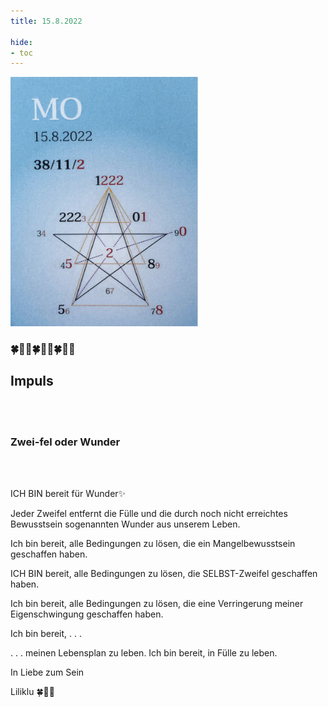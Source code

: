 ```yaml
---
title: 15.8.2022

hide:
- toc
---
```



<style>
img {
  width: 300px;
  max-width: 99%
}
</style>

![](/img/2022/2022-08-15.png)

### 🍀🦋💚🍀🦋💚🍀🦋💚
## **Impuls**

<br><br>
### **Zwei-fel  oder Wunder**
<br><br>


ICH BIN bereit für Wunder✨

Jeder Zweifel entfernt die Fülle und die durch noch nicht erreichtes Bewusstsein sogenannten Wunder aus unserem Leben.

Ich bin bereit, alle Bedingungen zu lösen, die ein Mangelbewusstsein geschaffen haben.

ICH BIN bereit, alle Bedingungen zu lösen, die SELBST-Zweifel geschaffen haben.

Ich bin bereit, alle Bedingungen zu lösen, die eine Verringerung meiner Eigenschwingung geschaffen haben.

Ich bin bereit, . . .

. . . meinen Lebensplan zu leben. Ich bin bereit, in Fülle zu leben.

In Liebe zum Sein


Liliklu 🍀🦋💚
